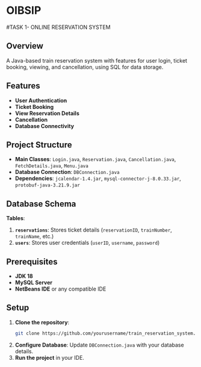 # OIBSIP

#TASK 1- ONLINE RESERVATION SYSTEM

## Overview
A Java-based train reservation system with features for user login, ticket booking, viewing, and cancellation, using SQL for data storage.

## Features
- **User Authentication**
- **Ticket Booking**
- **View Reservation Details**
- **Cancellation**
- **Database Connectivity**

## Project Structure
- **Main Classes**: `Login.java`, `Reservation.java`, `Cancellation.java`, `FetchDetails.java`, `Menu.java`
- **Database Connection**: `DBConnection.java`
- **Dependencies**: `jcalendar-1.4.jar`, `mysql-connector-j-8.0.33.jar`, `protobuf-java-3.21.9.jar`

## Database Schema
**Tables**:
1. **`reservations`**: Stores ticket details (`reservationID`, `trainNumber`, `trainName`, etc.)
2. **`users`**: Stores user credentials (`userID`, `username`, `password`)

## Prerequisites
- **JDK 18**
- **MySQL Server**
- **NetBeans IDE** or any compatible IDE

## Setup
1. **Clone the repository**:
   ```bash
   git clone https://github.com/yourusername/train_reservation_system.git
   ```
2. **Configure Database**: Update `DBConnection.java` with your database details.
3. **Run the project** in your IDE.

